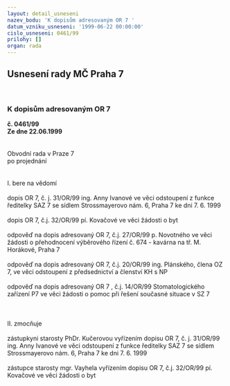 ```yaml
---
layout: detail_usneseni
nazev_bodu: 'K dopisům adresovaným OR 7 '
datum_vzniku_usneseni: '1999-06-22 00:00:00'
cislo_usneseni: 0461/99
prilohy: []
organ: rada
---
```

<div id="ucUsn_pList" class="usn">
	<span><h2>Usnesení rady MČ Praha 7 </h2>
<br></span><div class="standBody">
<span><h3>K dopisům adresovaným OR 7 </h3></span><div class="center">
		<strong>č. 0461/99</strong><br>
	</div>
<div class="center">
		<strong>Ze dne 22.06.1999</strong><br><br>
	</div>
<br>Obvodní rada v Praze 7<br>po projednání<br><br><br>I.	bere na vědomí<br><br> dopis OR 7, č. j. 31/OR/99 ing. Anny Ivanové ve věci odstoupení z funkce ředitelky SAZ 7 se sídlem Strossmayerovo nám. 6, Praha 7 ke dni 7. 6. 1999<br><br>dopis OR 7, č.j. 32/OR/99  pí. Kovačové ve věci žádosti o byt<br><br>odpověď na dopis adresovaný OR 7, č.j. 27/OR/99 p. Novotného ve věci žádosti o přehodnocení výběrového řízení č. 674 - kavárna na tř. M. Horákové, Praha 7<br><br>odpověď na dopis adresovaný OR 7, č.j. 20/OR/99 ing. Plánského, člena OZ 7, ve věci  odstoupení z předsednictví a členství KH s NP<br><br>odpověď na dopis adresovaný OR 7 , č.j. 14/OR/99 Stomatologického zařízení P7 ve věci žádosti o pomoc při řešení současné situace v SZ 7<br><br><br><br>II.	zmocňuje <br><br>zástupkyni starosty PhDr. Kučerovou vyřízením dopisu OR 7, č. j. 31/OR/99 ing. Anny Ivanové ve věci odstoupení z funkce ředitelky SAZ 7 se sídlem Strossmayerovo nám. 6, Praha 7 ke dni 7. 6. 1999<br><br>zástupce starosty mgr. Vayhela vyřízením dopisu OR 7, č.j. 32/OR/99 pí. Kovačové ve věci žádosti o byt<br>
</div>
</div>